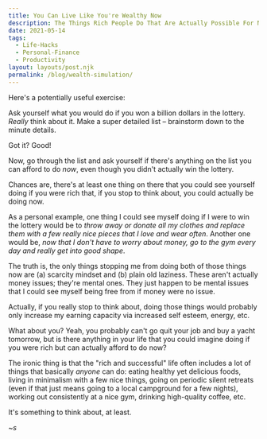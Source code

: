```yaml
---
title: You Can Live Like You're Wealthy Now
description: The Things Rich People Do That Are Actually Possible For Normal People, and Why We Should Do Them
date: 2021-05-14
tags:
  - Life-Hacks
  - Personal-Finance
  - Productivity
layout: layouts/post.njk
permalink: /blog/wealth-simulation/
---
```


Here's a potentially useful exercise:

Ask yourself what you would do if you won a billion dollars in the lottery. _Really_ think about it. Make a super detailed list – brainstorm down to the minute details.

Got it? Good!

Now, go through the list and ask yourself if there's anything on the list you can afford to do _now_, even though you didn't actually win the lottery.

Chances are, there's at least one thing on there that you could see yourself doing if you were rich that, if you stop to think about, you could actually be doing now.

As a personal example, one thing I could see myself doing if I were to win the lottery would be to _throw away or donate all my clothes and replace them with a few really nice pieces that I love and wear often_. Another one would be, _now that I don't have to worry about money, go to the gym every day and really get into good shape_.

The truth is, the only things stopping me from doing both of those things now are (a)&nbsp;scarcity mindset and (b)&nbsp;plain old laziness. These aren't actually money issues; they're mental ones. They just happen to be mental issues that I could see myself being free from if money were no issue.

Actually, if you really stop to think about, doing those things would probably only increase my earning capacity via increased self esteem, energy, etc.

What about you? Yeah, you probably can't go quit your job and buy a yacht tomorrow, but is there anything in your life that you could imagine doing if you were rich but can actually afford to do now?

The ironic thing is that the "rich and successful" life often includes a lot of things that basically _anyone_ can do: eating healthy yet delicious foods, living in minimalism with a few nice things, going on periodic silent retreats (even if that just means going to a local campground for a few nights), working out consistently at a nice gym, drinking high-quality coffee, etc.

It's something to think about, at least.

~_s_
